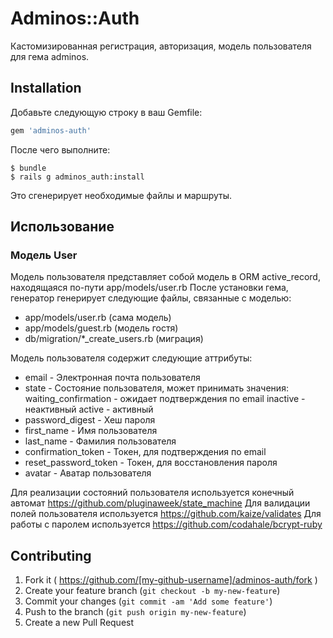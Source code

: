 # Adminos::Auth

Кастомизированная регистрация, авторизация, модель пользователя для гема adminos.

## Installation

Добавьте следующую строку в ваш Gemfile:

```ruby
gem 'adminos-auth'
```

После чего выполните:

    $ bundle
    $ rails g adminos_auth:install

Это сгенерирует необходимые файлы и маршруты.

## Использование

### Модель User

Модель пользователя представляет собой модель в ORM active_record, находящаяся по-пути app/models/user.rb
После установки гема, генератор генерирует следующие файлы, связанные с моделью:

- app/models/user.rb (сама модель)
- app/models/guest.rb (модель гостя)
- db/migration/*_create_users.rb (миграция)

Модель пользователя содержит следующие аттрибуты:

- email - Электронная почта пользователя
- state - Состояние пользователя, может принимать значения:
   waiting_confirmation - ожидает подтверждения по email
   inactive - неактивный
   active - активный
- password_digest - Хеш пароля
- first_name - Имя пользователя
- last_name - Фамилия пользователя
- confirmation_token - Токен, для подтверждения по email
- reset_password_token - Токен, для восстановления пароля
- avatar - Аватар пользователя

Для реализации состояний пользователя используется конечный автомат https://github.com/pluginaweek/state_machine
Для валидации полей пользователя используется https://github.com/kaize/validates
Для работы с паролем используется https://github.com/codahale/bcrypt-ruby

## Contributing

1. Fork it ( https://github.com/[my-github-username]/adminos-auth/fork )
2. Create your feature branch (`git checkout -b my-new-feature`)
3. Commit your changes (`git commit -am 'Add some feature'`)
4. Push to the branch (`git push origin my-new-feature`)
5. Create a new Pull Request
